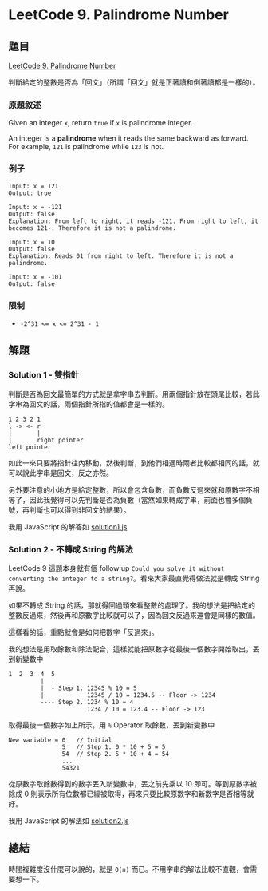 # LeetCode 9. Palindrome Number

## 題目

[LeetCode 9. Palindrome Number](https://leetcode.com/problems/palindrome-number/)

判斷給定的整數是否為「回文」（所謂「回文」就是正著讀和倒著讀都是一樣的）。

### 原題敘述

Given an integer `x`, return `true` if `x` is palindrome integer.

An integer is a **palindrome** when it reads the same backward as forward. For example, `121` is palindrome while `123` is not.

### 例子

```
Input: x = 121
Output: true
```

```
Input: x = -121
Output: false
Explanation: From left to right, it reads -121. From right to left, it becomes 121-. Therefore it is not a palindrome.
```

```
Input: x = 10
Output: false
Explanation: Reads 01 from right to left. Therefore it is not a palindrome.
```

```
Input: x = -101
Output: false
```

### 限制

- `-2^31 <= x <= 2^31 - 1`

## 解題

### Solution 1 - 雙指針

判斷是否為回文最簡單的方式就是拿字串去判斷。用兩個指針放在頭尾比較，若此字串為回文的話，兩個指針所指的值都會是一樣的。

```
1 2 3 2 1
l -> <- r
|       |
|       right pointer
left pointer
```

如此一來只要將指針往內移動，然後判斷，到他們相遇時兩者比較都相同的話，就可以說此字串是回文，反之亦然。

另外要注意的小地方是給定整數，所以會包含負數，而負數反過來就和原數字不相等了，因此我覺得可以先判斷是否為負數（當然如果轉成字串，前面也會多個負號，再判斷也可以得到非回文的結果）。

我用 JavaScript 的解答如 [solution1.js](solution1.js)

### Solution 2 - 不轉成 String 的解法

LeetCode 9 這題本身就有個 follow up `Could you solve it without converting the integer to a string?`。看來大家最直覺得做法就是轉成 String 再說。

如果不轉成 String 的話，那就得回過頭來看整數的處理了。我的想法是把給定的整數反過來，然後再和原數字比較就可以了，因為回文反過來還會是同樣的數值。

這樣看的話，重點就會是如何把數字「反過來」。

我的想法是用取餘數和除法配合，這樣就能把原數字從最後一個數字開始取出，丟到新變數中

```
1  2  3  4  5
         |  |
         |  - Step 1. 12345 % 10 = 5
         |            12345 / 10 = 1234.5 -- Floor -> 1234
         ---- Step 2. 1234 % 10 = 4
                      1234 / 10 = 123.4 -- Floor -> 123
```

取得最後一個數字如上所示，用 `%` Operator 取餘數，丟到新變數中

```
New variable = 0   // Initial
               5   // Step 1. 0 * 10 + 5 = 5
               54  // Step 2. 5 * 10 + 4 = 54
               ...
               54321
```

從原數字取餘數得到的數字丟入新變數中，丟之前先乘以 10 即可。等到原數字被除成 0 則表示所有位數都已經被取得，再來只要比較原數字和新數字是否相等就好。

我用 JavaScript 的解法如 [solution2.js](solution2.js)

## 總結

時間複雜度沒什麼可以說的，就是 `O(n)` 而已。不用字串的解法比較不直觀，會需要想一下。
